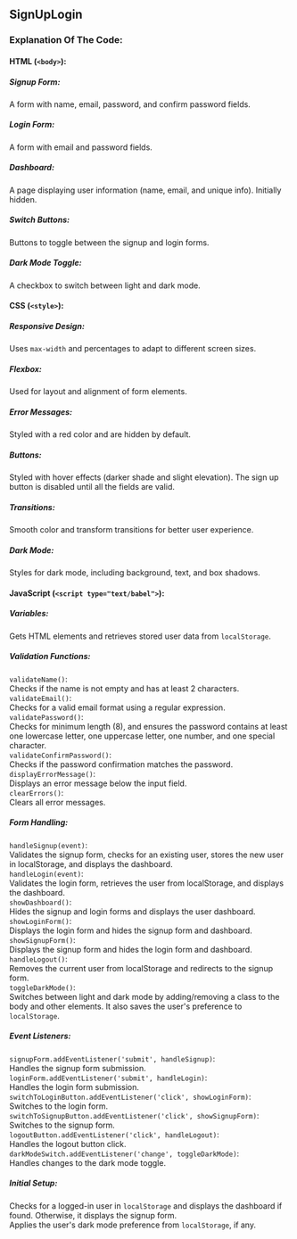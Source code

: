 ## SignUpLogin

### Explanation Of The Code:  

#### HTML (```<body>```):
##### Signup Form:  
A form with name, email, password, and confirm password fields.
##### Login Form:  
A form with email and password fields.
##### Dashboard:  
A page displaying user information (name, email, and unique info). Initially hidden.
##### Switch Buttons:  
Buttons to toggle between the signup and login forms.
##### Dark Mode Toggle:  
A checkbox to switch between light and dark mode.  

#### CSS (```<style>```):
##### Responsive Design:  
Uses ```max-width``` and percentages to adapt to different screen sizes.
##### Flexbox:  
Used for layout and alignment of form elements.
##### Error Messages:  
Styled with a red color and are hidden by default.
##### Buttons:  
Styled with hover effects (darker shade and slight elevation). The sign up button is disabled until all the fields are valid.
##### Transitions:  
Smooth color and transform transitions for better user experience.
##### Dark Mode:  
Styles for dark mode, including background, text, and box shadows.  

#### JavaScript (```<script type="text/babel">```):  

##### Variables:  
Gets HTML elements and retrieves stored user data from ```localStorage```.  

##### Validation Functions:  
```validateName()```:  
Checks if the name is not empty and has at least 2 characters.  
```validateEmail()```:  
Checks for a valid email format using a regular expression.  
```validatePassword()```:  
Checks for minimum length (8), and ensures the password contains at least one lowercase letter, one uppercase letter, one number, and one special character.   
```validateConfirmPassword()```:  
Checks if the password confirmation matches the password.  
```displayErrorMessage()```:  
Displays an error message below the input field.   
```clearErrors()```:  
Clears all error messages.  

##### Form Handling:    
```handleSignup(event)```:  
Validates the signup form, checks for an existing user, stores the new user in localStorage, and displays the dashboard.  
```handleLogin(event)```:  
Validates the login form, retrieves the user from localStorage, and displays the dashboard.  
```showDashboard()```:  
Hides the signup and login forms and displays the user dashboard.  
```showLoginForm()```:  
Displays the login form and hides the signup form and dashboard.  
```showSignupForm()```:  
Displays the signup form and hides the login form and dashboard.   
```handleLogout()```:  
Removes the current user from localStorage and redirects to the signup form.  
```toggleDarkMode()```:  
Switches between light and dark mode by adding/removing a class to the body and other elements. It also saves the user's preference to ```localStorage```.   

##### Event Listeners:  
```signupForm.addEventListener('submit', handleSignup)```:  
Handles the signup form submission.  
```loginForm.addEventListener('submit', handleLogin)```:  
Handles the login form submission.  
```switchToLoginButton.addEventListener('click', showLoginForm)```:  
Switches to the login form.  
```switchToSignupButton.addEventListener('click', showSignupForm)```:  
Switches to the signup form.  
```logoutButton.addEventListener('click', handleLogout)```:  
Handles the logout button click.  
```darkModeSwitch.addEventListener('change', toggleDarkMode)```:  
Handles changes to the dark mode toggle.  

##### Initial Setup:   
Checks for a logged-in user in ```localStorage``` and displays the dashboard if found. Otherwise, it displays the signup form.  
Applies the user's dark mode preference from ```localStorage```, if any.
